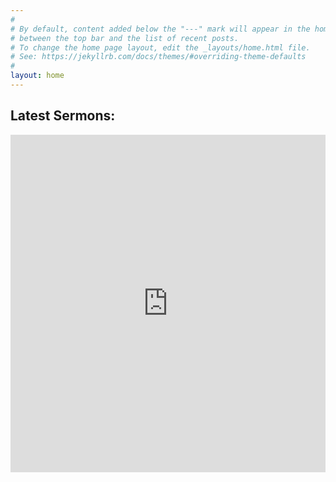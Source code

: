 ```yaml
---
#
# By default, content added below the "---" mark will appear in the home page
# between the top bar and the list of recent posts.
# To change the home page layout, edit the _layouts/home.html file.
# See: https://jekyllrb.com/docs/themes/#overriding-theme-defaults
#
layout: home
---
```


## Latest Sermons:

<iframe tabindex="-1" width="1" height="540" src="https://embed.sermonaudio.com/browser/broadcaster/grrpcna/?sort=newest&page_size=25&header=false&background=false&external_borders=false" style="min-width: 100%; max-width: 100%; " allow="autoplay" frameborder="0" scrolling="no"></iframe>
